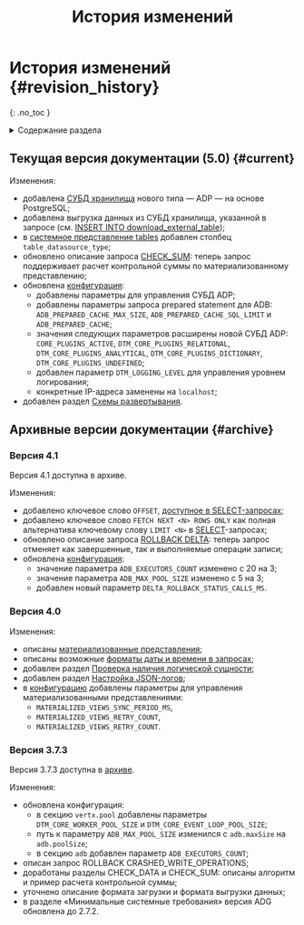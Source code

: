 ﻿---
layout: default
title: История изменений
nav_order: 7
has_children: false
---

# История изменений {#revision_history}
{: .no_toc }

<details markdown="block">
  <summary>
    Содержание раздела
  </summary>
  {: .text-delta }
1. TOC
{:toc}
</details>

## Текущая версия документации (5.0) {#current}

Изменения:

* добавлена [СУБД хранилища](../introduction/supported_DBMS/supported_DBMS.md) нового типа — ADP — 
  на основе PostgreSQL;
* добавлена выгрузка данных из СУБД хранилища, указанной в запросе 
  (см. [INSERT INTO download_external_table](../reference/sql_plus_requests/INSERT_INTO_download_external_table/INSERT_INTO_download_external_table.md));
* в [системное представление tables](../reference/system_views/system_views.md#tables) добавлен столбец 
  `table_datasource_type`;
* обновлено описание запроса [CHECK_SUM](../reference/sql_plus_requests/CHECK_SUM/CHECK_SUM.md): теперь запрос 
  поддерживает расчет контрольной суммы по материализованному представлению;
* обновлена [конфигурация](../maintenance/configuration/configuration.md):
  * добавлены параметры для управления СУБД ADP;
  * добавлены параметры запроса prepared statement для ADB: `ADB_PREPARED_CACHE_MAX_SIZE`, `ADB_PREPARED_CACHE_SQL_LIMIT`
    и `ADB_PREPARED_CACHE`;
  * значения следующих параметров расширены новой СУБД ADP: `CORE_PLUGINS_ACTIVE`, `DTM_CORE_PLUGINS_RELATIONAL`,
    `DTM_CORE_PLUGINS_ANALYTICAL`, `DTM_CORE_PLUGINS_DICTIONARY`, `DTM_CORE_PLUGINS_UNDEFINED`;
  * добавлен параметр `DTM_LOGGING_LEVEL` для управления уровнем логирования;
  * конкретные IP-адреса заменены на `localhost`;
* добавлен раздел [Схемы развертывания](../maintenance/deployment_diagrams/deployment_diagrams.md).

## Архивные версии документации {#archive}

### Версия 4.1

Версия 4.1 доступна в архиве.

Изменения:
* добавлено ключевое слово `OFFSET`,
  [доступное в SELECT-запросах](../reference/sql_plus_requests/SELECT/SELECT.md#offset);
* добавлено ключевое слово `FETCH NEXT <N> ROWS ONLY` как полная альтернатива ключевому слову `LIMIT <N>`
  в [SELECT](../reference/sql_plus_requests/SELECT/SELECT.md)-запросах;
* обновлено описание запроса [ROLLBACK DELTA](../reference/sql_plus_requests/ROLLBACK_DELTA/ROLLBACK_DELTA.md):
  теперь запрос отменяет как завершенные, так и выполняемые операции записи;
* обновлена [конфигурация](../maintenance/configuration/configuration.md):
  * значение параметра `ADB_EXECUTORS_COUNT` изменено с 20 на 3;
  * значение параметра `ADB_MAX_POOL_SIZE` изменено с 5 на 3;
  * добавлен новый параметр `DELTA_ROLLBACK_STATUS_CALLS_MS`.

### Версия 4.0

Изменения:
* описаны [материализованные представления](../overview/main_concepts/materialized_view/materialized_view.md);
* описаны возможные [форматы даты и времени в запросах](../reference/timestamp_formats/timestamp_formats.md);
* добавлен раздел [Проверка наличия логической сущности](../working_with_system/logical_schema_update/entity_presence_check/entity_presence_check.md);
* добавлен раздел [Настройка JSON-логов](../maintenance/json_logs_configuration/json_logs_configuration.md);
* в [конфигурацию](../maintenance/configuration/configuration.md) добавлены параметры для управления материализованными 
  представлениями:
  * `MATERIALIZED_VIEWS_SYNC_PERIOD_MS`,
  * `MATERIALIZED_VIEWS_RETRY_COUNT`,
  * `MATERIALIZED_VIEWS_RETRY_COUNT`.

### Версия 3.7.3

Версия 3.7.3 доступна в [архиве](https://arenadata.github.io/docs_prostore_archive/v3-7-3/).

Изменения:
* обновлена конфигурация:
  * в секцию `vertx.pool` добавлены параметры `DTM_CORE_WORKER_POOL_SIZE` и `DTM_CORE_EVENT_LOOP_POOL_SIZE`;
  * путь к параметру `ADB_MAX_POOL_SIZE` изменился с `adb.maxSize` на `adb.poolSize`;
  * в секцию `adb` добавлен параметр `ADB_EXECUTORS_COUNT`;
* описан запрос ROLLBACK CRASHED_WRITE_OPERATIONS;
* доработаны разделы CHECK_DATA и CHECK_SUM: описаны алгоритм и пример расчета контрольной суммы;
* уточнено описание формата загрузки и формата выгрузки данных;
* в разделе «Минимальные системные требования» версия ADG обновлена до 2.7.2.